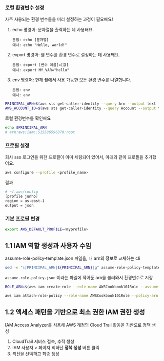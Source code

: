 ### 로컬 환경변수 설정

자주 사용되는 환경 변수들을 미리 설정하는 과정이 필요해요!

1. echo 명령어: 문자열을 출력하는 데 사용돼요.

   ```
   문법: echo [문자열]
   예시: echo "Hello, world!"
   ```

2. export 명령어: 쉘 변수를 환경 변수로 설정하는 데 사용돼요.

   ```
   문법: export [변수 이름]=[값]
   예시: export MY_VAR="hello"
   ```

3. env 명령어: 현재 쉘에서 사용 가능한 모든 환경 변수를 나열합니다.
   ```
   문법: env
   예시: env
   ```

```bash
PRINCIPAL_ARN=$(aws sts get-caller-identity --query Arn --output text --profile ausg-jun)
AWS_ACCOUNT_ID=$(aws sts get-caller-identity --query Account --output text --profile ausg-jun)
```

로컬 환경변수를 확인해요

```bash
echo $PRINCIPAL_ARN
# arn:aws:iam::515586596370:root
```

### 프로필 설정

회사 sso 로그인을 위한 프로필이 이미 세팅되어 있어서, 아래와 같이 프로필을 추가했어요.

```bash
aws configure --profile <profile_name>
```

결과

```bash
# ~/.aws/config
[profile junho]
region = us-east-1
output = json
```

### 기본 프로필 변경

```bash
export AWS_DEFAULT_PROFILE=<myprofile>
```

## 1.1 IAM 역할 생성과 사용자 수임

assume-role-policy-template.json 파일을, 내 arn의 정보로 교체하는 cli

```bash
sed -e "s|PRINCIPAL_ARN|${PRINCIPAL_ARN}|g" assume-role-policy-template.json > assume-role-policy.json
```

`assume-role-policy.json` 이라는 파일에 적어둔 arn을 불러와서 환경변수로 저장

```bash
ROLE_ARN=$(aws iam create-role --role-name AWSCookbook101Role --assume-role-policy-document  file://assume-role-policy.json --output text --query Role.Arn --profile junho)
```

```bash
aws iam attach-role-policy --role-name AWSCookbook101Role --policy-arn arn:aws:iam::aws:policy/PowerUserAccess --profile junho
```

## 1.2 액세스 패턴을 기반으로 최소 권한 IAM 권한 생성

IAM Access Analyzer를 사용해 AWS 계정의 Cloud Trail 활동을 기반으로 정책 생성

1. CloudTrail 서비스 접속, 추적 생성
2. IAM 사용자 > 페이지 최하단 **정책 생성** 버튼 클릭
3. 리전을 선택하고 최종 생성
